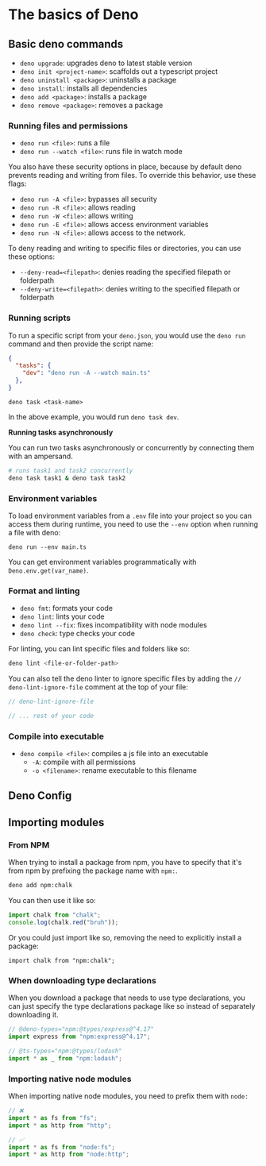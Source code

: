 # The basics of Deno

## Basic deno commands

- `deno upgrade`: upgrades deno to latest stable version
- `deno init <project-name>`: scaffolds out a typescript project
- `deno uninstall <package>`: uninstalls a package
- `deno install`: installs all dependencies
- `deno add <package>`: installs a package
- `deno remove <package>`: removes a package

### Running files and permissions

- `deno run <file>`: runs a file
- `deno run --watch <file>`: runs file in watch mode

You also have these security options in place, because by default deno prevents reading and writing from files. To override this behavior, use these flags:

- `deno run -A <file>`: bypasses all security
- `deno run -R <file>`: allows reading
- `deno run -W <file>`: allows writing
- `deno run -E <file>`: allows access environment variables
- `deno run -N <file>`: allows access to the network. 

To deny reading and writing to specific files or directories, you can use these options:

- `--deny-read=<filepath>`: denies reading the specified filepath or folderpath
- `--deny-write=<filepath>`: denies writing to the specified filepath or folderpath

### Running scripts

To run a specific script from your `deno.json`, you would use the `deno run` command and then provide the script name: 

```json title="deno.json"
{
  "tasks": {
    "dev": "deno run -A --watch main.ts"
  },
}
```

```
deno task <task-name>
```

In the above example, you would run `deno task dev`.

**Running tasks asynchronously**

You can run two tasks asynchronously or concurrently by connecting them with an ampersand. 

```bash
# runs task1 and task2 concurrently
deno task task1 & deno task task2
```

### Environment variables

To load environment variables from a `.env` file into your project so you can access them during runtime, you need to use the `--env` option when running a file with deno: 

```
deno run --env main.ts
```

You can get environment variables programmatically with `Deno.env.get(var_name)`.


### Format and linting

- `deno fmt`: formats your code
- `deno lint`: lints your code
- `deno lint --fix`: fixes incompatibility with node modules
- `deno check`: type checks your code

For linting, you can lint specific files and folders like so:

```bash
deno lint <file-or-folder-path>
```

You can also tell the deno linter to ignore specific files by adding the `// deno-lint-ignore-file` comment at the top of your file:

```ts file="main.ts"
// deno-lint-ignore-file

// ... rest of your code
```

### Compile into executable

- `deno compile <file>`: compiles a js file into an executable
	- `-A`: compile with all permissions
	- `-o <filename>`: rename executable to this filename

## Deno Config

## Importing modules

### From NPM

When trying to install a package from npm, you have to specify that it's from npm by prefixing the package name with `npm:`.

```bash
deno add npm:chalk
```

You can then use it like so: 

```ts
import chalk from "chalk";
console.log(chalk.red("bruh"));
```

Or you could just import like so, removing the need to explicitly install a package:

```tsx
import chalk from "npm:chalk";
```

### When downloading type declarations

When you download a package that needs to use type declarations, you can just specify the type declarations package like so instead of separately downloading it.

```ts
// @deno-types="npm:@types/express@^4.17"
import express from "npm:express@^4.17";

// @ts-types="npm:@types/lodash"
import * as _ from "npm:lodash";
```

### Importing native node modules

When importing native node modules, you need to prefix them with `node:`

```ts
// ❌
import * as fs from "fs";
import * as http from "http";

// ✅
import * as fs from "node:fs";
import * as http from "node:http";
```

